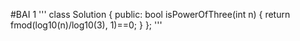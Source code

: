#BAI 1
'''
class Solution {
public:
    bool isPowerOfThree(int n) {
        return fmod(log10(n)/log10(3), 1)==0;
    }
};
'''
